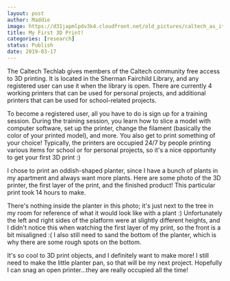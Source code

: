 ```yaml
---
layout: post
author: Maddie
image: https://d31japmlpdv3k4.cloudfront.net/old_pictures/caltech_as_it_happens/6a0105349b8251970b0240a446a06e200c.jpg
title: My First 3D Print! 
categories: [research]
status: Publish
date: 2019-03-17
---
```



The Caltech Techlab gives members of the Caltech community free access to 3D printing. It is located in the Sherman Fairchild Library, and any registered user can use it when the library is open. There are currently 4 working printers that can be used for personal projects, and additional printers that can be used for school-related projects.

To become a registered user, all you have to do is sign up for a training session. During the training session, you learn how to slice a model with computer software, set up the printer, change the filament (basically the color of your printed model), and more. You also get to print something of your choice! Typically, the printers are occupied 24/7 by people printing various items for school or for personal projects, so it's a nice opportunity to get your first 3D print :)

I chose to print an oddish-shaped planter, since I have a bunch of plants in my apartment and always want more plants. Here are some photo of the 3D printer, the first layer of the print, and the finished product! This particular print took 14 hours to make. 

There's nothing inside the planter in this photo; it's just next to the tree in my room for reference of what it would look like with a plant :) Unfortunately the left and right sides of the platform were at slightly different heights, and I didn't notice this when watching the first layer of my print, so the front is a bit misaligned :( I also still need to sand the bottom of the planter, which is why there are some rough spots on the bottom.

It's so cool to 3D print objects, and I definitely want to make more! I still need to make the little planter pan, so that will be my next project. Hopefully I can snag an open printer...they are really occupied all the time!

